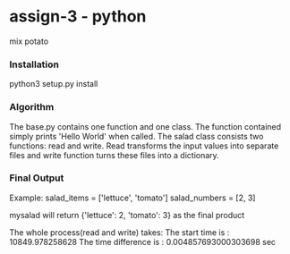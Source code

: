 # assign-3 - python 


mix potato

### Installation
python3 setup.py install

### Algorithm 
The base.py contains one function and one class. The function contained simply prints 'Hello World' when called. The salad class consists two functions: read and write. Read transforms the input values into separate files and write function turns these files into a dictionary. 

### Final Output 

Example:
salad_items = ['lettuce', 'tomato']
salad_numbers = [2, 3]

mysalad will return {'lettuce': 2, 'tomato': 3} as the final product 

The whole process(read and write) takes:
The start time is : 10849.978258628
The time difference is : 0.004857693000303698 sec

